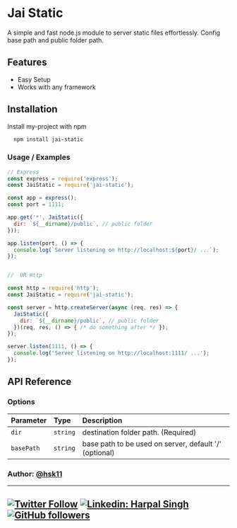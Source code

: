 
# Jai Static
A simple and fast node.js module to server static files effortlessly. Config base path and public folder path.



## Features

- Easy Setup
- Works with any framework





## Installation

Install my-project with npm

```bash
  npm install jai-static
```

### Usage / Examples

```javascript
// Express
const express = require('express');
const JaiStatic = require('jai-static');

const app = express();
const port = 1111;

app.get('*', JaiStatic({
  dir: `${__dirname}/public`, // public folder
}));

app.listen(port, () => {
  console.log(`Server listening on http://localhost:${port}/ ...`);
});


//  OR Http

const http = require('http');
const JaiStatic = require('jai-static');

const server = http.createServer(async (req, res) => {
  JaiStatic({
    dir: `${__dirname}/public`, // public folder
  })(req, res, () => { /* do something after */ });
});

server.listen(1111, () => {
  console.log('Server listening on http://localhost:1111/ ...');
});

```

## API Reference

### Options


| Parameter | Type     | Description                |
| :-------- | :------- | :------------------------- |
| `dir` | `string` |  destination folder path. (Required)|
| `basePath` | `string` | base path to be used on server, default '/' (optional)|


### Author: [@hsk11](https://github.com/hsk11)
---
[![Twitter Follow](https://img.shields.io/twitter/follow/Harpalsingh_11?label=Follow)](https://twitter.com/intent/follow?screen_name=Harpalsingh_11)
[![Linkedin: Harpal Singh](https://img.shields.io/badge/-harpalsingh11-blue?style=flat-square&logo=Linkedin&logoColor=white&link=https://www.linkedin.com/in/harpalsingh11)](https://www.linkedin.com/in/harpalsingh11/)
[![GitHub followers](https://img.shields.io/github/followers/hsk11?label=Follow&style=social)](https://github.com/hsk11)
---
